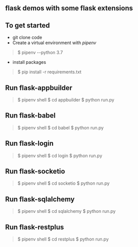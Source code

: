 ## flask demos with some flask extensions

## To get started

* git clone code
* Create a virtual environment with *pipenv*
> $ pipenv --python 3.7
* install packages
> $ pip install -r requirements.txt


## Run flask-appbuilder
> $ pipenv shell
> $ cd appbuilder
> $ python run.py

## Run flask-babel
> $ pipenv shell
> $ cd babel
> $ python run.py

## Run flask-login
> $ pipenv shell
> $ cd login
> $ python run.py

## Run flask-socketio
> $ pipenv shell
> $ cd socketio
> $ python run.py

## Run flask-sqlalchemy
> $ pipenv shell
> $ cd sqlalchemy
> $ python run.py

## Run flask-restplus
> $ pipenv shell
> $ cd restplus
> $ python run.py

